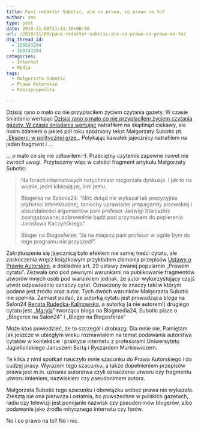 ```yaml
---
title: Pani redaktor Subotic, ale co prawo, co prawo na to?
author: sms
type: post
date: 2010-11-08T21:14:38+00:00
url: /2010/11/08/pani-redaktor-subotic-ale-co-prawo-co-prawo-na-to/
dsq_thread_id:
  - 169243294
  - 169243294
categories:
  - Internet
  - Media
tags:
  - Małgorzata Subotic
  - Prawo Autorskie
  - Rzeczpospolita

---
```

Dzisiaj rano o mało co nie przypłaciłem życiem czytania gazety. W czasie śniadania wertując [Dzisiaj rano o mało co nie przypłaciłem życiem czytania gazety. W czasie śniadania wertując][1] natrafiłem na skądinąd ciekawy, ale moim zdaniem o jakieś pół roku spóźniony tekst Małgorzaty Subotic pt. &#8222;[Eksperci w politycznej grze][2]&#8222;. Połykając kawałek jajecznicy natrafiłem na jeden fragment i &#8230;

<!--more-->&#8230; o mało co się nie udławiłem:-). Przeciętny czytelnik zapewne nawet nie zwrócił uwagi. Przytoczmy więc w całości fragment artykułu Małgorzaty Subotic:

> Na forach internetowych natychmiast rozgorzała dyskusja. I jak to na wojnie, jedni kibicują jej, inni jemu.
> 
> Blogerka na Salonie24: “Nikt dotąd nie wykazał tak precyzyjnie płytkości intelektualnej, taniochy uprawianej propagandy pisowskiej i absurdalności argumentów pani profesor Jadwigi Staniszkis zaangażowanej dobrowolnie bądź pod przymusem do popierania Jarosława Kaczyńskiego”.
> 
> Bloger na Blogosferze: “Ja na miejscu pani profesor w ogóle bym do tego programu nie przyszedł”.

Zakrztuszenie się jajecznicą było efektem nie samej treści cytatu, ale zaskoczenia wręcz książkowym przykładem złamania przepisów [Ustawy o Prawie Autorskim][3], a dokładnie art. 29 ustawy zwanej popularnie &#8222;Prawem cytatu&#8221;. Zezwala ono pod pewnymi warunkami na publikowanie fragmentów utworów innych osób pod warunkiem jednak, że autor wykorzystujący czyjś utwór odpowiednio oznaczy cytat. Oznaczony to znaczy taki w którym podane jest źródło oraz autor. Tych dwóch warunków Małgorzata Subotic nie spełniła. Zamiast podać, że autorką cytatu jest prowadząca bloga na Salon24 [Renata Rudecka-Kalinowska][4], a autorką (a nie autorem!) drugiego cytatu jest &#8222;[Maryla][5]&#8221; tworząca bloga na Blogmedia24, Subotic pisze o &#8222;Blogerce na Salon24&#8221; i &#8222;Bloger na Blogosferze&#8221;

Może ktoś powiedzieć, że to szczegół i drobiazg. Dla mnie nie. Pamiętam jak jeszcze w ubiegłym wieku rozmawiałem na temat podawania autorstwa cytatów w kontekście i praktyce internetu z profesorami Uniwersytetu Jagiellońskiego Januszem Bartą i Ryszardem Markiewiczem.

Te kilka z nimi spotkań nauczyło mnie szacunku do Prawa Autorskiego i do cudzej pracy. Wyrazem tego szacunku, a także dopełnieniem przepisów prawa jest m.in. uznanie autorstwa czyli oznaczenie utworu czy fragmentu utworu imieniem, nazwiskiem czy pseudonimem autora.

Małgorzata Subotic tego szacunku i obowiązku wobec prawa nie wykazała. Zresztą nie ona pierwsza i ostatnia, bo powszechne w polskich gazetach, radiu czy telewizji jest pomijanie nazwisk czy pseudonimów blogerów, albo podawanie jako źródła mitycznego internetu czy forów.

No i co prawo na to? No i nic.

 [1]: http://rp.pl
 [2]: http://www.rp.pl/artykul/2,560807.html
 [3]: http://isap.sejm.gov.pl/DetailsServlet?id=WDU20060900631
 [4]: http://renata.rudecka-kalinowska.salon24.pl/193797,brawo-profesorze-krzeminski
 [5]: http://blogmedia24.pl/node/31504